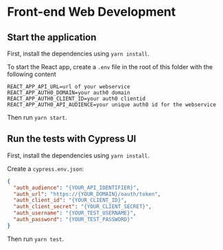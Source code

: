 # Front-end Web Development

## Start the application

First, install the dependencies using `yarn install`.

To start the React app, create a `.env` file in the root of this folder with the following content

```.env
REACT_APP_API_URL=url of your webservice
REACT_APP_AUTH0_DOMAIN=your auth0 domain
REACT_APP_AUTH0_CLIENT_ID=your auth0 clientid
REACT_APP_AUTH0_API_AUDIENCE=your unique auth0 id for the webservice
```

Then run `yarn start`.

## Run the tests with Cypress UI

First, install the dependencies using `yarn install`.

Create a `cypress.env.json`:

```json
{
  "auth_audience": "{YOUR_API_IDENTIFIER}",
  "auth_url": "https://{YOUR_DOMAIN}/oauth/token",
  "auth_client_id": "{YOUR_CLIENT_ID}",
  "auth_client_secret": "{YOUR_CLIENT_SECRET}",
  "auth_username": "{YOUR_TEST_USERNAME}",
  "auth_password": "{YOUR_TEST_PASSWORD}"
}
```

Then run `yarn test`.
